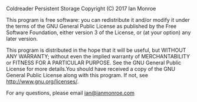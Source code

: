 Coldreader Persistent Storage
Copyright (C) 2017  Ian Monroe

This program is free software: you can redistribute it and/or modify
it under the terms of the GNU General Public License as published by
the Free Software Foundation, either version 3 of the License, or
(at your option) any later version.

This program is distributed in the hope that it will be useful,
but WITHOUT ANY WARRANTY; without even the implied warranty of
MERCHANTABILITY or FITNESS FOR A PARTICULAR PURPOSE.  See the
GNU General Public License for more details.You should have received a copy of the GNU General Public License
along with this program.  If not, see <http://www.gnu.org/licenses/>.

For any questions, please email ian@ianmonroe.com


